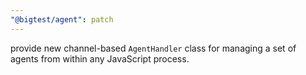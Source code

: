 ```yaml
---
"@bigtest/agent": patch
---
```

provide new channel-based `AgentHandler` class for managing a set of
agents from within any JavaScript process.
